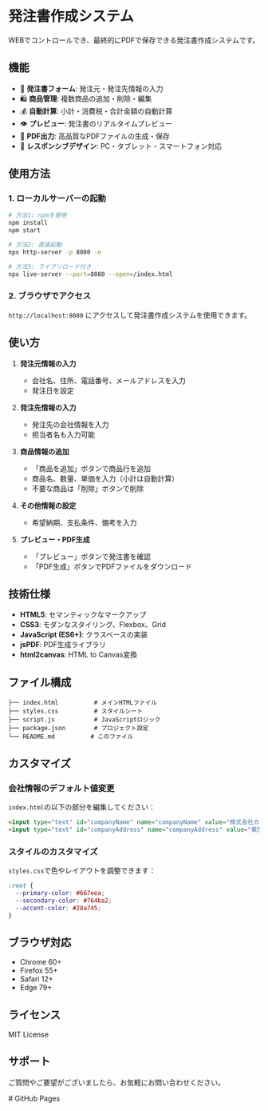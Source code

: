 # 発注書作成システム

WEBでコントロールでき、最終的にPDFで保存できる発注書作成システムです。

## 機能

- 📝 **発注書フォーム**: 発注元・発注先情報の入力
- 🛍️ **商品管理**: 複数商品の追加・削除・編集
- 💰 **自動計算**: 小計・消費税・合計金額の自動計算
- 👁️ **プレビュー**: 発注書のリアルタイムプレビュー
- 📄 **PDF出力**: 高品質なPDFファイルの生成・保存
- 🎨 **レスポンシブデザイン**: PC・タブレット・スマートフォン対応

## 使用方法

### 1. ローカルサーバーの起動

```bash
# 方法1: npmを使用
npm install
npm start

# 方法2: 直接起動
npx http-server -p 8080 -o

# 方法3: ライブリロード付き
npx live-server --port=8080 --open=/index.html
```

### 2. ブラウザでアクセス

`http://localhost:8080` にアクセスして発注書作成システムを使用できます。

## 使い方

1. **発注元情報の入力**
   - 会社名、住所、電話番号、メールアドレスを入力
   - 発注日を設定

2. **発注先情報の入力**
   - 発注先の会社情報を入力
   - 担当者名も入力可能

3. **商品情報の追加**
   - 「商品を追加」ボタンで商品行を追加
   - 商品名、数量、単価を入力（小計は自動計算）
   - 不要な商品は「削除」ボタンで削除

4. **その他情報の設定**
   - 希望納期、支払条件、備考を入力

5. **プレビュー・PDF生成**
   - 「プレビュー」ボタンで発注書を確認
   - 「PDF生成」ボタンでPDFファイルをダウンロード

## 技術仕様

- **HTML5**: セマンティックなマークアップ
- **CSS3**: モダンなスタイリング、Flexbox、Grid
- **JavaScript (ES6+)**: クラスベースの実装
- **jsPDF**: PDF生成ライブラリ
- **html2canvas**: HTML to Canvas変換

## ファイル構成

```
├── index.html          # メインHTMLファイル
├── styles.css          # スタイルシート
├── script.js           # JavaScriptロジック
├── package.json        # プロジェクト設定
└── README.md          # このファイル
```

## カスタマイズ

### 会社情報のデフォルト値変更

`index.html`の以下の部分を編集してください：

```html
<input type="text" id="companyName" name="companyName" value="株式会社カーサー" required>
<input type="text" id="companyAddress" name="companyAddress" value="東京都渋谷区恵比寿1-2-3" required>
```

### スタイルのカスタマイズ

`styles.css`で色やレイアウトを調整できます：

```css
:root {
  --primary-color: #667eea;
  --secondary-color: #764ba2;
  --accent-color: #28a745;
}
```

## ブラウザ対応

- Chrome 60+
- Firefox 55+
- Safari 12+
- Edge 79+

## ライセンス

MIT License

## サポート

ご質問やご要望がございましたら、お気軽にお問い合わせください。

#   G i t H u b   P a g e s  
 